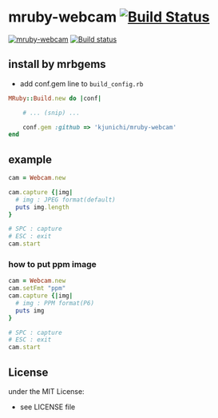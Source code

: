 # mruby-webcam   [![Build Status](https://travis-ci.org/kjunichi/mruby-webcam.png?branch=master)](https://travis-ci.org/kjunichi/mruby-webcam)

[![mruby-webcam](http://img.youtube.com/vi/_YFswQSockw/0.jpg)](http://www.youtube.com/watch?v=_YFswQSockw)
[![Build status](https://ci.appveyor.com/api/projects/status/mowcb3ggp4bne9aq/branch/master?svg=true)](https://ci.appveyor.com/project/kjunichi/mruby-webcam/branch/master)

## install by mrbgems
- add conf.gem line to `build_config.rb`

```ruby
MRuby::Build.new do |conf|

    # ... (snip) ...

    conf.gem :github => 'kjunichi/mruby-webcam'
end
```
## example
```ruby
cam = Webcam.new

cam.capture {|img|
  # img : JPEG format(default)
  puts img.length
}

# SPC : capture
# ESC : exit
cam.start
```

### how to put ppm image

```ruby
cam = Webcam.new
cam.setFmt "ppm"
cam.capture {|img|
  # img : PPM format(P6)
  puts img
}

# SPC : capture
# ESC : exit
cam.start
```

## License
under the MIT License:
- see LICENSE file
